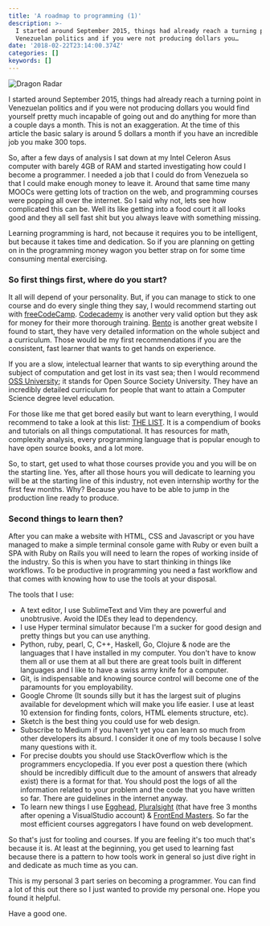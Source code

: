 ```yaml
---
title: 'A roadmap to programming (1)'
description: >-
  I started around September 2015, things had already reach a turning point in
  Venezuelan politics and if you were not producing dollars you…
date: '2018-02-22T23:14:00.374Z'
categories: []
keywords: []
---
```


![Dragon Radar](https://cdn-images-1.medium.com/max/800/1*0Cj77ymWVh2x_mN7kMiykw.png)

I started around September 2015, things had already reach a turning point in Venezuelan politics and if you were not producing dollars you would find yourself pretty much incapable of going out and do anything for more than a couple days a month. This is not an exaggeration. At the time of this article the basic salary is around 5 dollars a month if you have an incredible job you make 300 tops.

So, after a few days of analysis I sat down at my Intel Celeron Asus computer with barely 4GB of RAM and started investigating how could I become a programmer. I needed a job that I could do from Venezuela so that I could make enough money to leave it. Around that same time many MOOCs were getting lots of traction on the web, and programming courses were popping all over the internet. So I said why not, lets see how complicated this can be. Well its like getting into a food court it all looks good and they all sell fast shit but you always leave with something missing.

Learning programming is hard, not because it requires you to be intelligent, but because it takes time and dedication. So if you are planning on getting on in the programming money wagon you better strap on for some time consuming mental exercising.

### So first things first, **where do you start?**

It all will depend of your personality. But, if you can manage to stick to one course and do every single thing they say, I would recommend starting out with [freeCodeCamp](https://www.freecodecamp.org/). [Codecademy](http://codecademy.com/learn) is another very valid option but they ask for money for their more thorough training. [Bento](http://www.bento.io) is another great website I found to start, they have very detailed information on the whole subject and a curriculum. Those would be my first recommendations if you are the consistent, fast learner that wants to get hands on experience.

If you are a slow, intelectual learner that wants to sip everything around the subject of computation and get lost in its vast sea; then I would recommend [OSS University](https://ossu.firebaseapp.com/#/); it stands for Open Source Society University. They have an incredibly detailed curriculum for people that want to attain a Computer Science degree level education.

For those like me that get bored easily but want to learn everything, I would recommend to take a look at this list: [THE LIST](https://github.com/EbookFoundation/free-programming-books/blob/master/free-programming-books.md). It is a compendium of books and tutorials on all things computational. It has resources for math, complexity analysis, every programming language that is popular enough to have open source books, and a lot more.

So, to start, get used to what those courses provide you and you will be on the starting line. Yes, after all those hours you will dedicate to learning you will be at the starting line of this industry, not even internship worthy for the first few months. Why? Because you have to be able to jump in the production line ready to produce.

### Second things to learn then?

After you can make a website with HTML, CSS and Javascript or you have managed to make a simple terminal console game with Ruby or even built a SPA with Ruby on Rails you will need to learn the ropes of working inside of the industry. So this is when you have to start thinking in things like workflows. To be productive in programming you need a fast workflow and that comes with knowing how to use the tools at your disposal.

The tools that I use:

*   A text editor, I use SublimeText and Vim they are powerful and unobtrusive. Avoid the IDEs they lead to dependency.
*   I use Hyper terminal simulator because I'm a sucker for good design and pretty things but you can use anything.
*   Python, ruby, pearl, C, C++, Haskell, Go, Clojure & node are the languages that I have installed in my computer. You don't have to know them all or use them at all but there are great tools built in different languages and I like to have a swiss army knife for a computer.
*   Git, is indispensable and knowing source control will become one of the paramounts for you employability.
*   Google Chrome (It sounds silly but it has the largest suit of plugins available for development which will make you life easier. I use at least 10 extension for finding fonts, colors, HTML elements structure, etc).
*   Sketch is the best thing you could use for web design.
*   Subscribe to Medium if you haven't yet you can learn so much from other developers its absurd. I consider it one of my tools because I solve many questions with it.
*   For precise doubts you should use StackOverflow which is the programmers encyclopedia. If you ever post a question there (which should be incredibly difficult due to the amount of answers that already exist) there is a format for that. You should post the logs of all the information related to your problem and the code that you have written so far. There are guidelines in the internet anyway.
*   To learn new things I use [Egghead](https://egghead.io/), [Pluralsight](https://app.pluralsight.com/library/) (that have free 3 months after opening a VisualStudio account) & [FrontEnd Masters](https://frontendmasters.com/). So far the most efficient courses aggregators I have found on web development.

So that's just for tooling and courses. If you are feeling it's too much that's because it is. At least at the beginning, you get used to learning fast because there is a pattern to how tools work in general so just dive right in and dedicate as much time as you can.

This is my personal 3 part series on becoming a programmer. You can find a lot of this out there so I just wanted to provide my personal one. Hope you found it helpful.

Have a good one.